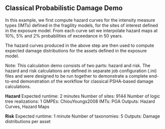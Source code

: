 Classical Probabilistic Damage Demo
-----------------------------------

In this example, we first compute hazard curves for the intensity measure types (IMTs) defined in the fragility models, for the sites of interest defined in the exposure model. From each curve set we interpolate hazard maps at 10%, 5% and 2% probabilities of exceedance in 50 years.

The hazard curves produced in the above step are then used to compute expected damage distributions for the assets defined in the exposure model.

Note: This calculation demo consists of two parts: hazard and risk. The hazard and risk calculations are defined in separate job configuration (.ini) files and were designed to be run together to demonstrate a complete end-to-end demonstration of the workflow for classical PSHA-based damage calculations.

**Hazard**
Expected runtime: 2 minutes
Number of sites: 9144
Number of logic tree realizations: 1
GMPEs: ChiouYoungs2008
IMTs: PGA
Outputs: Hazard Curves, Hazard Maps

**Risk**
Expected runtime: 1 minute
Number of taxonomies: 5
Outputs: Damage distributions per asset
